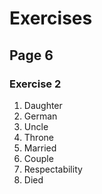 # Exercises
## Page 6
### Exercise 2
1. Daughter
2. German
3. Uncle
4. Throne
5. Married
6. Couple
7. Respectability
8. Died